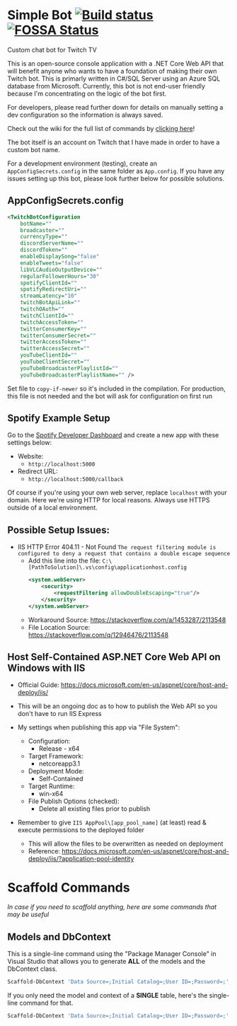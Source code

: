 # Simple Bot [![Build status](https://ci.appveyor.com/api/projects/status/k0cgg8xeqgh58uc7?svg=true)](https://ci.appveyor.com/project/SimpleSandman/twitchbot) [![FOSSA Status](https://app.fossa.com/api/projects/git%2Bgithub.com%2FSimpleSandman%2FTwitchBot.svg?type=shield)](https://app.fossa.com/projects/git%2Bgithub.com%2FSimpleSandman%2FTwitchBot?ref=badge_shield)
Custom chat bot for Twitch TV

This is an open-source console application with a .NET Core Web API that will benefit anyone who wants to have a foundation of making their own Twitch bot. This is primarly written in C#/SQL Server using an Azure SQL database from Microsoft. Currently, this bot is not end-user friendly because I'm concentrating on the logic of the bot first.

For developers, please read further down for details on manually setting a dev configuration so the information is always saved.

Check out the wiki for the full list of commands by [clicking here](https://github.com/SimpleSandman/TwitchBot/wiki/List-of-Commands)!

The bot itself is an account on Twitch that I have made in order to have a custom bot name.

For a development environment (testing), create an `AppConfigSecrets.config` in the same folder as `App.config`. If you have any issues setting up this bot, please look further below for possible solutions.

## AppConfigSecrets.config

```xml
<TwitchBotConfiguration 
    botName="" 
    broadcaster="" 
    currencyType=""
    discordServerName=""
    discordToken=""
    enableDisplaySong="false"
    enableTweets="false" 
    libVLCAudioOutputDevice=""
    regularFollowerHours="30"
    spotifyClientId=""
    spotifyRedirectUri=""
    streamLatency="10" 
    twitchBotApiLink=""
    twitchOAuth="" 
    twitchClientId=""
    twitchAccessToken="" 
    twitterConsumerKey="" 
    twitterConsumerSecret=""
    twitterAccessToken="" 
    twitterAccessSecret="" 
    youTubeClientId="" 
    youTubeClientSecret=""
    youTubeBroadcasterPlaylistId=""
    youTubeBroadcasterPlaylistName="" />
```

Set file to `copy-if-newer` so it's included in the compilation. For production, this file is not needed and the bot will ask for configuration on first run

## Spotify Example Setup

Go to the [Spotify Developer Dashboard](https://developer.spotify.com/dashboard/) and create a new app with these settings below:

- Website:
  - `http://localhost:5000`
- Redirect URL:
  - `http://localhost:5000/callback`

Of course if you're using your own web server, replace `localhost` with your domain. Here we're using HTTP for local reasons. Always use HTTPS outside of a local environment.

## Possible Setup Issues:
- IIS HTTP Error 404.11 - Not Found `The request filtering module is configured to deny a request that contains a double escape sequence`
  - Add this line into the file: `C:\[PathToSolution]\.vs\config\applicationhost.config`
    ```xml
    <system.webServer>
        <security>
            <requestFiltering allowDoubleEscaping="true"/>
        </security>
    </system.webServer>
    ```
  - Workaround Source: https://stackoverflow.com/a/1453287/2113548
  - File Location Source: https://stackoverflow.com/q/12946476/2113548

## Host Self-Contained ASP.NET Core Web API on Windows with IIS
- Official Guide: https://docs.microsoft.com/en-us/aspnet/core/host-and-deploy/iis/
- This will be an ongoing doc as to how to publish the Web API so you don't have to run IIS Express

- My settings when publishing this app via "File System":
  - Configuration:
    - Release - x64
  - Target Framework:
    - netcoreapp3.1
  - Deployment Mode:
    - Self-Contained
  - Target Runtime:
    - win-x64
  - File Publish Options (checked):
    - Delete all existing files prior to publish
    
- Remember to give `IIS AppPool\[app_pool_name]` (at least) read & execute permissions to the deployed folder
  - This will allow the files to be overwritten as needed on deployment
  - Reference: https://docs.microsoft.com/en-us/aspnet/core/host-and-deploy/iis/?application-pool-identity

# Scaffold Commands
*In case if you need to scaffold anything, here are some commands that may be useful*

## Models and DbContext

This is a single-line command using the "Package Manager Console" in Visual Studio that allows you to generate **ALL** of the models and the DbContext class.
```powershell
Scaffold-DbContext 'Data Source=;Initial Catalog=;User ID=;Password=;' Microsoft.EntityFrameworkCore.SqlServer -OutputDir Models -ContextDir Context
```

If you only need the model and context of a **SINGLE** table, here's the single-line command for that.
```powershell
Scaffold-DbContext 'Data Source=;Initial Catalog=;User ID=;Password=;' Microsoft.EntityFrameworkCore.SqlServer -OutputDir Models -ContextDir Context -T <TABLE_NAME_HERE>
```
